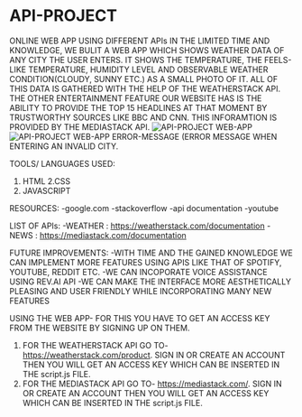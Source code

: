 # API-PROJECT
ONLINE WEB APP USING DIFFERENT APIs 
IN THE LIMITED TIME AND KNOWLEDGE, WE BULIT A WEB APP WHICH SHOWS WEATHER DATA OF ANY CITY THE USER ENTERS. IT SHOWS THE TEMPERATURE, THE FEELS-LIKE TEMPERATURE, HUMIDITY LEVEL AND OBSERVABLE WEATHER CONDITION(CLOUDY, SUNNY ETC.)
AS A SMALL PHOTO OF IT. ALL OF THIS DATA IS GATHERED WITH THE HELP OF THE WEATHERSTACK API.
THE OTHER ENTERTAINMENT FEATURE OUR WEBSITE HAS IS THE ABILITY TO PROVIDE THE TOP 15 HEADLINES AT THAT MOMENT BY TRUSTWORTHY SOURCES LIKE BBC AND CNN. THIS INFORAMTION IS PROVIDED BY THE MEDIASTACK API.
![API-PROJECT WEB-APP](https://user-images.githubusercontent.com/75490384/109407940-0d091680-79ab-11eb-8561-7083fd4487e4.png)
![API-PROJECT WEB-APP ERROR-MESSAGE](https://user-images.githubusercontent.com/75490384/109407975-4b063a80-79ab-11eb-9595-5beb70a31cc7.png)
(ERROR MESSAGE WHEN ENTERING AN INVALID CITY.

TOOLS/ LANGUAGES USED:
1. HTML
2.CSS 
3. JAVASCRIPT

RESOURCES:
-google.com
-stackoverflow
-api documentation
-youtube

LIST OF APIs:
-WEATHER : https://weatherstack.com/documentation
-NEWS : https://mediastack.com/documentation

FUTURE IMPROVEMENTS:
-WITH TIME AND THE GAINED KNOWLEDGE WE CAN IMPLEMENT MORE FEATURES USING APIS LIKE THAT OF SPOTIFY, YOUTUBE, REDDIT ETC.
-WE CAN INCOPORATE VOICE ASSISTANCE USING REV.AI API
-WE CAN MAKE THE INTERFACE MORE AESTHETICALLY PLEASING AND USER FRIENDLY WHILE INCORPORATING MANY NEW FEATURES


USING THE WEB APP-
FOR THIS YOU HAVE TO GET AN ACCESS KEY FROM THE WEBSITE BY SIGNING UP ON THEM.
1. FOR THE WEATHERSTACK API GO TO- https://weatherstack.com/product. SIGN IN OR CREATE AN ACCOUNT THEN YOU WILL GET AN ACCESS KEY WHICH CAN BE INSERTED IN THE script.js FILE.
2. FOR THE MEDIASTACK API GO TO- https://mediastack.com/. SIGN IN OR CREATE AN ACCOUNT THEN YOU WILL GET AN ACCESS KEY WHICH CAN BE INSERTED IN THE script.js FILE.

